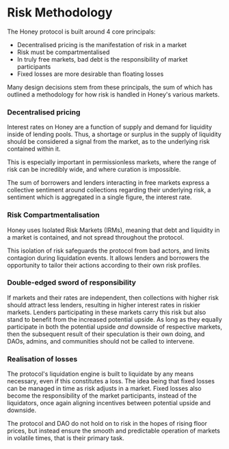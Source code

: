 # Risk Methodology

The Honey protocol is built around 4 core principals:

* Decentralised pricing is the manifestation of risk in a market
* Risk must be compartmentalised
* In truly free markets, bad debt is the responsibility of market participants
* Fixed losses are more desirable than floating losses

Many design decisions stem from these principals, the sum of which has outlined a methodology for how risk is handled in Honey's various markets.

### Decentralised pricing

Interest rates on Honey are a function of supply and demand for liquidity inside of lending pools. Thus, a shortage or surplus in the supply of liquidity should be considered a signal from the market, as to the underlying risk contained within it.

This is especially important in permissionless markets, where the range of risk can be incredibly wide, and where curation is impossible.

The sum of borrowers and lenders interacting in free markets express a collective sentiment around collections regarding their underlying risk, a sentiment which is aggregated in a single figure, the interest rate.

### Risk Compartmentalisation

Honey uses Isolated Risk Markets (IRMs), meaning that debt and liquidity in a market is contained, and not spread throughout the protocol.

This isolation of risk safeguards the protocol from bad actors, and limits contagion during liquidation events. It allows lenders and borrowers the opportunity to tailor their actions according to their own risk profiles.

### Double-edged sword of responsibility&#x20;

If markets and their rates are independent, then collections with higher risk should attract less lenders, resulting in higher interest rates in riskier markets. Lenders participating in these markets carry this risk but also stand to benefit from the increased potential upside. As long as they equally participate in both the potential upside _and_ downside of respective markets, then the subsequent result of their speculation is their own doing, and DAOs, admins, and communities should not be called to intervene.

### Realisation of losses

The protocol's liquidation engine is built to liquidate by any means necessary, even if this constitutes a loss. The idea being that fixed losses can be managed in time as risk adjusts in a market. Fixed losses also become the responsibility of the market participants, instead of the liquidators, once again aligning incentives between potential upside and downside.

The protocol and DAO do not hold on to risk in the hopes of rising floor prices, but instead ensure the smooth and predictable operation of markets in volatile times, that is their primary task.

